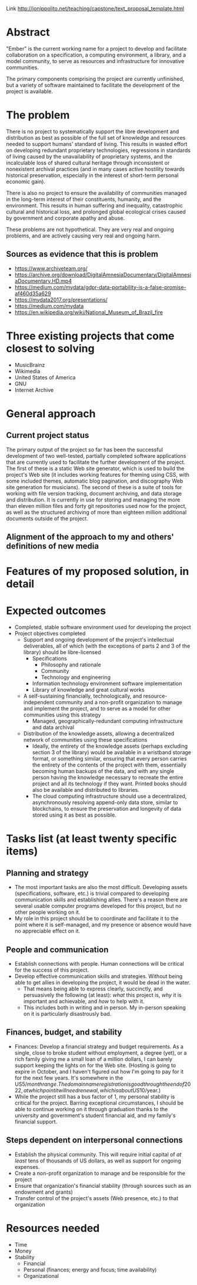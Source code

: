 Link http://jonippolito.net/teaching/capstone/text_proposal_template.html

# Abstract


"Ember" is the current working name for a project to develop and facilitate collaboration on a specification, a computing environment, a library, and a model community, to serve as resources and infrastructure for innovative communities.

The primary components comprising the project are currently unfinished, but a variety of software maintained to facilitate the development of the project is available.

# The problem

There is no project to systematically support the libre development and distribution as best as possible of the full set of knowledge and resources needed to support humans' standard of living. This results in wasted effort on developing redundant proprietary technologies, regressions in standards of living caused by the unavailability of proprietary systems, and the incalculable loss of shared cultural heritage through inconsistent or nonexistent archival practices (and in many cases active hostility towards historical preservation, especially in the interest of short-term personal economic gain).

There is also no project to ensure the availability of communities managed in the long-term interest of their constituents, humanity, and the environment. This results in human suffering and inequality, catastrophic cultural and historical loss, and prolonged global ecological crises caused by government and corporate apathy and abuse.

These problems are not hypothetical. They are very real and ongoing problems, and are actively causing very real and ongoing harm.

## Sources as evidence that this is problem

- https://www.archiveteam.org/
- https://archive.org/download/DigitalAmnesiaDocumentary/DigitalAmnesiaDocumentary.HD.mp4
- https://medium.com/mydata/gdpr-data-portability-is-a-false-promise-af460d35a629
- https://mydata2017.org/presentations/
- https://medium.com/mydata
- https://en.wikipedia.org/wiki/National_Museum_of_Brazil_fire

# Three existing projects that come closest to solving
- MusicBrainz
- Wikimedia
- United States of America
- GNU
- Internet Archive

# General approach

## Current project status

The primary output of the project so far has been the successful development of two well-tested, partially completed software applications that are currently used to facilitate the further development of the project. The first of these is a static Web site generator, which is used to build the project's Web site (it includes working features for theming using CSS, with some included themes, automatic blog pagination, and discography Web site generation for musicians). The second of these is a suite of tools for working with file version tracking, document archiving, and data storage and distribution. It is currently in use for storing and managing the more than eleven million files and forty git repositories used now for the project, as well as the structured archiving of more than eighteen million additional documents outside of the project.

## Alignment of the approach to my and others' definitions of new media

# Features of my proposed solution, in detail

# Expected outcomes

- Completed, stable software environment used for developing the project
- Project objectives completed
  - Support and ongoing development of the project's intellectual deliverables, all of which (with the exceptions of parts 2 and 3 of the library) should be libre-licensed
    - Specifications
      - Philosophy and rationale
      - Community
      - Technology and engineering
    - Information technology environment software implementation
    - Library of knowledge and great cultural works
  - A self-sustaining financially, technologically, and resource-independent community and a non-profit organization to manage and implement the project, and to serve as a model for other communities using this strategy
    - Managed, geographically-redundant computing infrastructure and data archival
  - Distribution of the knowledge assets, allowing a decentralized network of communities using these specifications
    - Ideally, the entirety of the knowledge assets (perhaps excluding section 3 of the library) would be available in a wristband storage format, or something similar, ensuring that every person carries the entirety of the contents of the project with them, essentially becoming human backups of the data, and with any single person having the knowledge necessary to recreate the entire project and all its technology if they want. Printed books should also be available and distributed to libraries.
    - The cloud computing infrastructure should use a decentralized, asynchronously resolving append-only data store, similar to blockchains, to ensure the preservation and longevity of data stored using it as best as possible.

# Tasks list (at least twenty specific items)

## Planning and strategy
- The most important tasks are also the most difficult. Developing assets (specifications, software, etc.) is trivial compared to developing communication skills and establishing allies. There's a reason there are several usable computer programs developed for this project, but no other people working on it.
- My role in this project should be to coordinate and facilitate it to the point where it is self-managed, and my presence or absence would have no appreciable effect on it.

## People and communication
- Establish connections with people. Human connections will be critical for the success of this project.
- Develop effective communication skills and strategies. Without being able to get allies in developing the project, it would be dead in the water.
  - That means being able to express clearly, succinctly, and persuasively the following (at least): _what_ this project is, _why_ it is important and achievable, and _how_ to help with it.
  - This includes both in writing and in person. My in-person speaking on it is particularly disastrously bad.

## Finances, budget, and stability
- Finances: Develop a financial strategy and budget requirements. As a single, close to broke student without employment, a degree (yet), or a rich family giving me a small loan of a million dollars, I can barely support keeping the lights on for the Web site. (Hosting is going to expire in October, and I haven't figured out how I'm going to pay for it for the next few years. It's somewhere in the US$5/month range. The domain name registration is good through the end of 2022, at which point it will need renewal, which is about US$10/year.)
- While the project still has a bus factor of 1, my personal stability is critical for the project. Barring exceptional circumstances, I should be able to continue working on it through graduation thanks to the university and government's student financial aid, and my family's financial support.

## Steps dependent on interpersonal connections
- Establish the physical community. This will require initial capital of *at least* tens of thousands of US dollars, as well as support for ongoing expenses.
- Create a non-profit organization to manage and be responsible for the project
- Ensure that organization's financial stability (through sources such as an endowment and grants)
- Transfer control of the project's assets (Web presence, etc.) to that organization 


# Resources needed
- Time
- Money
- Stability
  - Financial
  - Personal (finances; energy and focus; time availability)
  - Organizational
